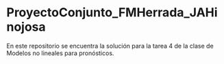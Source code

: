 # ProyectoConjunto_FMHerrada_JAHinojosa

En este repositorio se encuentra la solución para la tarea 4 de la clase de Modelos no lineales para pronósticos.
